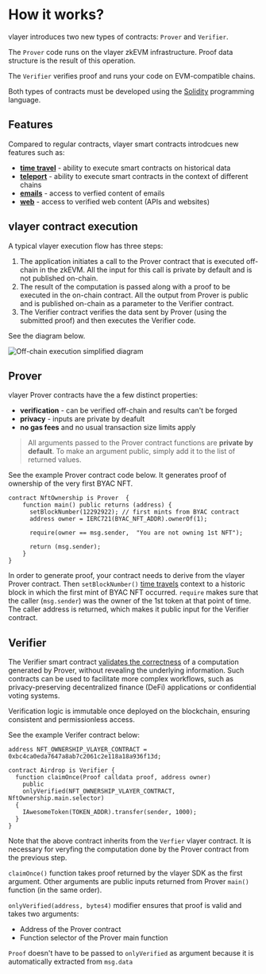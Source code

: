 # How it works?
vlayer introduces two new types of contracts: `Prover` and `Verifier`. 

The `Prover` code runs on the vlayer zkEVM infrastructure. Proof data structure is the result of this operation. 

The `Verifier` verifies proof and runs your code on EVM-compatible chains.

Both types of contracts must be developed using the [Solidity](https://soliditylang.org) programming language.

## Features
Compared to regular contracts, vlayer smart contracts introdcues new features such as:
* **[time travel](/features/time-travel.html)** - ability to execute smart contracts on historical data
* **[teleport](/features/teleport.html)** - ability to execute smart contracts in the context of different chains
* **[emails](/features/email.html)** - access to verfied content of emails
* **[web](/features/web.html)** - access to verified web content (APIs and websites)

## vlayer contract execution
A typical vlayer execution flow has three steps:
1. The application initiates a call to the Prover contract that is executed off-chain in the zkEVM. All the input for this call is private by default and is not published on-chain.
1. The result of the computation is passed along with a proof to be executed in the on-chain contract. All the output from Prover is public and is published on-chain as a parameter to the Verifier contract.
1. The Verifier contract verifies the data sent by Prover (using the submitted proof) and then executes the Verifier code.

See the diagram below.

![Off-chain execution simplified diagram](/images/offchain-execution.png)


## Prover
vlayer Prover contracts have the a few distinct properties:
* **verification** - can be verified off-chain and results can't be forged
* **privacy** - inputs are private by deafult 
* **no gas fees** and no usual transaction size limits apply

> All arguments passed to the Prover contract functions are **private by default**. To make an argument public, 
 simply add it to the list of returned values.

See the example Prover contract code below. It generates proof of ownership of the very first BYAC NFT.

```solidity
contract NftOwnership is Prover  {
    function main() public returns (address) {  
      setBlockNumber(12292922); // first mints from BYAC contract 
      address owner = IERC721(BYAC_NFT_ADDR).ownerOf(1);

      require(owner == msg.sender,  "You are not owning 1st NFT");

      return (msg.sender); 
    }
}
```

In order to generate proof, your contract needs to derive from the vlayer Prover contract. Then `setBlockNumber()` [time travels](/features/time-travel.html) context to a historic block in which the first mint of BYAC NFT occurred. `require` makes sure that the caller (`msg.sender`) was the owner of the 1st token at that point of time. The caller address is returned, which makes it public input for the Verifier contract. 

## Verifier 
The Verifier smart contract [validates the correctness](/appendix/architecture/solidity.html) of a computation generated by Prover, without revealing the underlying information. Such contracts can be used to facilitate more complex workflows, such as privacy-preserving decentralized finance (DeFi) applications or confidential voting systems.

Verification logic is immutable once deployed on the blockchain, ensuring consistent and permissionless access.

See the example Verifer contract below:


```solidity
address NFT_OWNERSHIP_VLAYER_CONTRACT = 0xbc4ca0eda7647a8ab7c2061c2e118a18a936f13d;

contract Airdrop is Verifier {
  function claimOnce(Proof calldata proof, address owner) 
    public 
    onlyVerified(NFT_OWNERSHIP_VLAYER_CONTRACT, NftOwnership.main.selector) 
  {
    IAwesomeToken(TOKEN_ADDR).transfer(sender, 1000);
  }
}
```
Note that the above contract inherits from the `Verfier` vlayer contract. 
It is necessary for veryfing the computation done by the Prover contract from the previous step. 

`claimOnce()` function takes proof returned by the vlayer SDK as the first argument. Other arguments are public inputs returned from Prover `main()` function (in the same order). 

`onlyVerified(address, bytes4)` modifier ensures that proof is valid and takes two arguments:
- Address of the Prover contract 
- Function selector of the Prover main function

`Proof` doesn't have to be passed to `onlyVerified` as argument because it is automatically extracted from `msg.data`
